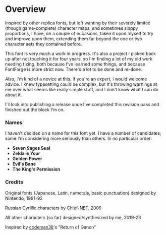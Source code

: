 # Overview
Inspired by other replica fonts, but left wanting by their severely limited (though game-complete) character maps, and sometimes sloppy proportions, I have, on a couple of occasions, taken it upon myself to try and improve upon them, extending them far beyond the one or two character sets they contained before.

This font is very much a work in progress. It's also a project I picked back up after not touching it for four years, so I'm finding a lot of my old work needing fixing, both because I've learned some things, and because FontForge is more strict now. There's a lot to be done and re-done.

Also, I'm kind of a novice at this. If you're an expert, I would welcome advice. I knew typesetting could be complex, but it's throwing warnings at me over what seems like really simple stuff, and I don't know what I can do about it.

I'll look into publishing a release once I've completed this revision pass and finished out the block I'm on.

### Names
I haven't decided on a name for this font yet. I have a number of candidates; some I'm considering more seriously than others. In no particular order:

- **Seven Sages Seal**
- **Zelda is Your**
- **Golden Power**
- **Evil's Bane**
- **The King's Permission**


### Credits
Original fonts (Japanese, Latin, numerals, basic punctuation) designed by Nintendo, 1991-92

Russian Cyrillic characters by [Chief-NET](http://chief-net.ru/), 2009

All other characters (so far) designed/synthesized by me, 2019-23

Inspired by [codeman38](http://www.zone38.net/font/)'s "Return of Ganon"
